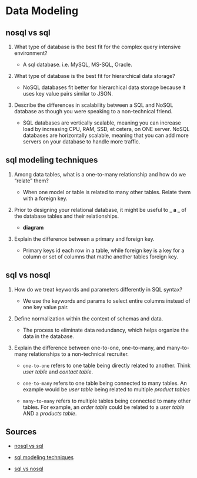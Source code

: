 # Data Modeling

## nosql vs sql

1. What type of database is the best fit for the complex query intensive environment?

   - A sql database. i.e. MySQL, MS-SQL, Oracle.

2. What type of database is the best fit for hierarchical data storage?

   - NoSQL databases fit better for hierarchical data storage because it uses key value pairs similar to JSON.

3. Describe the differences in scalability between a SQL and NoSQL database as though you were speaking to a non-technical friend.

   - SQL databases are vertically scalable, meaning you can increase load by increasing CPU, RAM, SSD, et cetera, on ONE server. NoSQL databases are horizontally scalable, meaning that you can add more servers on your database to handle more traffic.

## sql modeling techniques

1. Among data tables, what is a one-to-many relationship and how do we “relate” them?

   - When one model or table is related to many other tables. Relate them with a foreign key.

2. Prior to designing your relational database, it might be useful to **_ a _** of the database tables and their relationships.

   - **diagram**

3. Explain the difference between a primary and foreign key.

   - Primary keys id each row in a table, while foreign key is a key for a column or set of columns that mathc another tables foreign key.

## sql vs nosql

1. How do we treat keywords and parameters differently in SQL syntax?

   - We use the keywords and params to select entire columns instead of one key value pair.

2. Define normalization within the context of schemas and data.

   - The process to eliminate data redundancy, which helps organize the data in the database.

3. Explain the difference between one-to-one, one-to-many, and many-to-many relationships to a non-technical recruiter.

   - `one-to-one` refers to one table being directly related to another. Think _user table_ and _contact table_.

   - `one-to-many` refers to one table being connected to many tables. An example would be _user table_ being related to multiple _product tables_

   - `many-to-many` refers to multiple tables being connected to many other tables. For example, an _order table_ could be related to a _user table_ AND a _products table_.

## Sources

- [nosql vs sql](https://www.thegeekstuff.com/2014/01/sql-vs-nosql-db/?utm_source=tuicool)

- [sql modeling techniques](https://www.essentialsql.com/get-ready-to-learn-sql-7-simplified-data-modeling/)

- [sql vs nosql](https://www.youtube.com/watch?v=ZS_kXvOeQ5Y)
